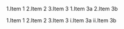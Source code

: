 1.Item 1
2.Item 2
3.Item 3
   1.Item 3a
   2.Item 3b

1.Item 1
2.Item 2
3.Item 3
   i.Item 3a
   ii.Item 3b
